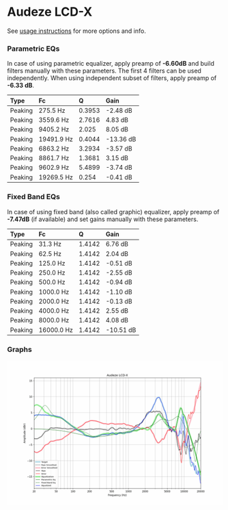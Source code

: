 # Audeze LCD-X
See [usage instructions](https://github.com/jaakkopasanen/AutoEq#usage) for more options and info.

### Parametric EQs
In case of using parametric equalizer, apply preamp of **-6.60dB** and build filters manually
with these parameters. The first 4 filters can be used independently.
When using independent subset of filters, apply preamp of **-6.33 dB**.

| Type    | Fc         |      Q | Gain      |
|:--------|:-----------|:-------|:----------|
| Peaking | 275.5 Hz   | 0.3953 | -2.48 dB  |
| Peaking | 3559.6 Hz  | 2.7616 | 4.83 dB   |
| Peaking | 9405.2 Hz  | 2.025  | 8.05 dB   |
| Peaking | 19491.9 Hz | 0.4044 | -13.36 dB |
| Peaking | 6863.2 Hz  | 3.2934 | -3.57 dB  |
| Peaking | 8861.7 Hz  | 1.3681 | 3.15 dB   |
| Peaking | 9602.9 Hz  | 5.4899 | -3.74 dB  |
| Peaking | 19269.5 Hz | 0.254  | -0.41 dB  |

### Fixed Band EQs
In case of using fixed band (also called graphic) equalizer, apply preamp of **-7.47dB**
(if available) and set gains manually with these parameters.

| Type    | Fc         |      Q | Gain      |
|:--------|:-----------|:-------|:----------|
| Peaking | 31.3 Hz    | 1.4142 | 6.76 dB   |
| Peaking | 62.5 Hz    | 1.4142 | 2.04 dB   |
| Peaking | 125.0 Hz   | 1.4142 | -0.51 dB  |
| Peaking | 250.0 Hz   | 1.4142 | -2.55 dB  |
| Peaking | 500.0 Hz   | 1.4142 | -0.94 dB  |
| Peaking | 1000.0 Hz  | 1.4142 | -1.10 dB  |
| Peaking | 2000.0 Hz  | 1.4142 | -0.13 dB  |
| Peaking | 4000.0 Hz  | 1.4142 | 2.55 dB   |
| Peaking | 8000.0 Hz  | 1.4142 | 4.08 dB   |
| Peaking | 16000.0 Hz | 1.4142 | -10.51 dB |

### Graphs
![](./Audeze%20LCD-X.png)